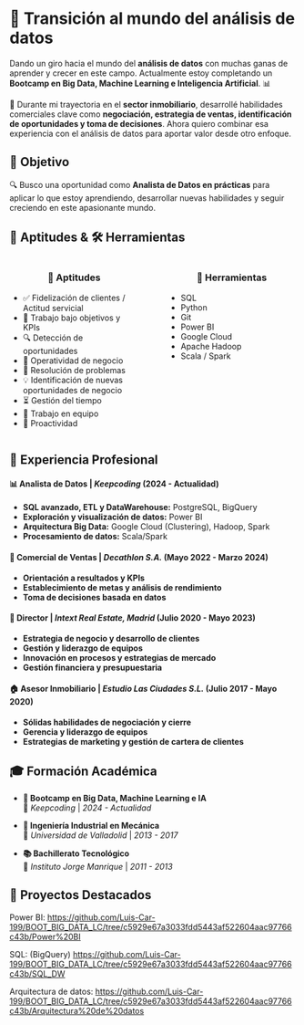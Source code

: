 # 🚀 Transición al mundo del análisis de datos  

Dando un giro hacia el mundo del **análisis de datos** con muchas ganas de aprender y crecer en este campo. Actualmente estoy completando un **Bootcamp en Big Data, Machine Learning e Inteligencia Artificial**. 📊  

💼 Durante mi trayectoria en el **sector inmobiliario**, desarrollé habilidades comerciales clave como **negociación, estrategia de ventas, identificación de oportunidades y toma de decisiones**. Ahora quiero combinar esa experiencia con el análisis de datos para aportar valor desde otro enfoque.  

## 🎯 Objetivo  
🔍 Busco una oportunidad como **Analista de Datos en prácticas** para aplicar lo que estoy aprendiendo, desarrollar nuevas habilidades y seguir creciendo en este apasionante mundo.  
## 🚀 Aptitudes & 🛠️ Herramientas  

<div style="display: flex; justify-content: space-between;">

  <div style="width: 45%;">
    <h3 style="text-align: center;">🧩 Aptitudes</h3>
    <ul>
      <li>✅ Fidelización de clientes / Actitud servicial</li>
      <li>🎯 Trabajo bajo objetivos y KPIs</li>
      <li>🔍 Detección de oportunidades</li>
      <li>🏢 Operatividad de negocio</li>
      <li>🧩 Resolución de problemas</li>
      <li>💡 Identificación de nuevas oportunidades de negocio</li>
      <li>⏳ Gestión del tiempo</li>
      <li>🤝 Trabajo en equipo</li>
      <li>🚀 Proactividad</li>
    </ul>
  </div>

  <div style="width: 45%;">
    <h3 style="text-align: center;">🔧 Herramientas</h3>
    <ul>
      <li> SQL</li>
      <li> Python</li>
      <li> Git</li>
      <li> Power BI</li>
      <li> Google Cloud</li>
      <li> Apache Hadoop</li>
      <li> Scala / Spark</li>
    </ul>
  </div>

</div>


## 💼 Experiencia Profesional  

#### 📊 Analista de Datos | *Keepcoding* (2024 - Actualidad)  
- **SQL avanzado, ETL y DataWarehouse:** PostgreSQL, BigQuery  
- **Exploración y visualización de datos:** Power BI  
- **Arquitectura Big Data:** Google Cloud (Clustering), Hadoop, Spark  
- **Procesamiento de datos:** Scala/Spark  

#### 🏢 Comercial de Ventas | *Decathlon S.A.* (Mayo 2022 - Marzo 2024)  
- **Orientación a resultados y KPIs**  
- **Establecimiento de metas y análisis de rendimiento**  
- **Toma de decisiones basada en datos**  

#### 🏢 Director | *Intext Real Estate, Madrid* (Julio 2020 - Mayo 2023)  
- **Estrategia de negocio y desarrollo de clientes**  
- **Gestión y liderazgo de equipos**  
- **Innovación en procesos y estrategias de mercado**  
- **Gestión financiera y presupuestaria**  

#### 🏠 Asesor Inmobiliario | *Estudio Las Ciudades S.L.* (Julio 2017 - Mayo 2020)  
- **Sólidas habilidades de negociación y cierre**  
- **Gerencia y liderazgo de equipos**  
- **Estrategias de marketing y gestión de cartera de clientes**  




## 🎓 Formación Académica  

- **🚀 Bootcamp en Big Data, Machine Learning e IA**  
  📍 *Keepcoding* | *2024 - Actualidad*  

- **🔧 Ingeniería Industrial en Mecánica**  
  📍 *Universidad de Valladolid* | *2013 - 2017*  

- **📚 Bachillerato Tecnológico**  
  📍 *Instituto Jorge Manrique* | *2011 - 2013*  




## 📌 Proyectos Destacados

Power BI: https://github.com/Luis-Car-199/BOOT_BIG_DATA_LC/tree/c5929e67a3033fdd5443af522604aac97766c43b/Power%20BI

SQL: (BigQuery) https://github.com/Luis-Car-199/BOOT_BIG_DATA_LC/tree/c5929e67a3033fdd5443af522604aac97766c43b/SQL_DW

Arquitectura de datos: https://github.com/Luis-Car-199/BOOT_BIG_DATA_LC/tree/c5929e67a3033fdd5443af522604aac97766c43b/Arquitectura%20de%20datos

